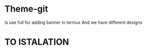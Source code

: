 # Theme-git
Is use full for adding banner in termux 
And we have different designs 
# TO ISTALATION
